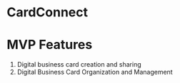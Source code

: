 # CardConnect

# MVP Features
1. Digital business card creation and sharing
2. Digital Business Card Organization and Management
